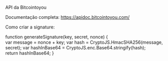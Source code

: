 API da Bitcointoyou

Documentação completa: https://apidoc.bitcointoyou.com/

Como criar a signature:

function generateSignature(key, secret, nonce)
{    
    var message = nonce + key;
    var hash = CryptoJS.HmacSHA256(message, secret);
    var hashInBase64 = CryptoJS.enc.Base64.stringify(hash);    
    return hashInBase64;
}

